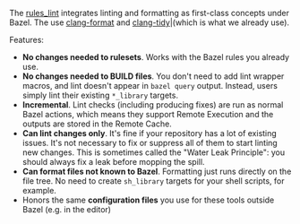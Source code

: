 The [rules_lint](https://github.com/aspect-build/rules_lint) integrates linting and formatting as first-class concepts under Bazel. The use [clang-format](https://clang.llvm.org/docs/ClangFormat.html) and [clang-tidy](https://clang.llvm.org/extra/clang-tidy/)|(which is what we already use).

Features:

- **No changes needed to rulesets**. Works with the Bazel rules you already use.
- **No changes needed to BUILD files**. You don't need to add lint wrapper macros, and lint doesn't appear in `bazel query` output. Instead, users simply lint their existing `*_library` targets.
- **Incremental**. Lint checks (including producing fixes) are run as normal Bazel actions, which means they support Remote Execution and the outputs are stored in the Remote Cache.
- **Can lint changes only**. It's fine if your repository has a lot of existing issues. It's not necessary to fix or suppress all of them to start linting new changes. This is sometimes called the "Water Leak Principle": you should always fix a leak before mopping the spill.
- **Can format files not known to Bazel**. Formatting just runs directly on the file tree. No need to create `sh_library` targets for your shell scripts, for example.
- Honors the same **configuration files** you use for these tools outside Bazel (e.g. in the editor)
